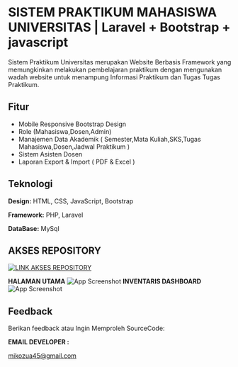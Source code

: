 
# SISTEM PRAKTIKUM MAHASISWA UNIVERSITAS | Laravel + Bootstrap + javascript

Sistem Praktikum Universitas merupakan Website Berbasis Framework yang memungkinkan melakukan pembelajaran praktikum dengan mengunakan wadah website untuk menampung Informasi Praktikum dan Tugas Tugas Praktikum.


## Fitur

- Mobile Responsive Bootstrap Design
- Role (Mahasiswa,Dosen,Admin)
- Manajemen Data Akademik ( Semester,Mata Kuliah,SKS,Tugas Mahasiswa,Dosen,Jadwal Praktikum )
- Sistem Asisten Dosen
- Laporan Export & Import ( PDF & Excel )


## Teknologi

**Design:** HTML, CSS, JavaScript, Bootstrap 

**Framework:** PHP, Laravel 

**DataBase:** MySql

## AKSES REPOSITORY

[![LINK AKSES REPOSITORY](https://img.shields.io/badge/AKSES-blue?style=for-the-badge&logo=github)](https://github.com/winnicodeofficial/LARAVEL-SISTEM-PRAKTIKUM-UNIVERSITAS-TERPADU)


**HALAMAN UTAMA**
![App Screenshot](screenshoot/halaman-utama.png)
**INVENTARIS DASHBOARD**
![App Screenshot](screenshoot/dashboard.png)


## Feedback

Berikan feedback atau Ingin Memproleh SourceCode:


**EMAIL DEVELOPER :** 

mikozua45@gmail.com



